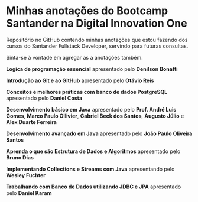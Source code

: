 # Minhas anotações do Bootcamp Santander na Digital Innovation One



Repositório no GitHub contendo minhas anotações que estou fazendo dos cursos do Santander Fullstack Developer, servindo para futuras consultas.

Sinta-se à vontade em agregar as a anotações também. 





**Logica de programação essencial** apresentado pelo **Denilson Bonatti**

**Introdução ao Git e ao GitHub** apresentado pelo **Otávio Reis**

**Conceitos e melhores práticas com banco de dados PostgreSQL** apresentado pelo **Daniel Costa**

**Desenvolvimento básico em Java** apresentado pelo **Prof. André Luis Gomes**, **Marco Paulo Ollivier**, **Gabriel Beck dos Santos**, **Augusto Júlio** e **Alex Duarte Ferreira**

**Desenvolvimento avançado em Java** apresentado pelo **João Paulo Oliveira Santos**

**Aprenda o que são Estrutura de Dados e Algoritmos** apresentado pelo **Bruno Dias**

**Implementando Collections e Streams com Java** apresentando pelo **Wesley Fuchter**

**Trabalhando com Banco de Dados utilizando JDBC e JPA** apresentado pelo **Daniel Karam**



